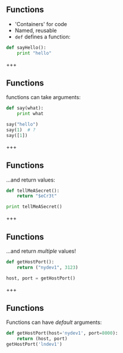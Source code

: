 ## Functions
* 'Containers' for code
* Named, reusable
* `def` defines a function:
```python
def sayHello():
    print "hello"
```

+++
## Functions
functions can take arguments:
```python
def say(what):
    print what

say("hello")
say(1)  # ?
say([1])
```

+++
## Functions
...and return values:
```python
def tellMeASecret():
    return "$eCr3t"

print tellMeASecret()
```

+++
## Functions
...and return *multiple* values!
```python
def getHostPort():
    return ("nydev1", 3123)

host, port = getHostPort()
```

+++
## Functions
Functions can have *default* arguments:
```python
def getHostPort(host='nydev1', port=8000):
    return (host, port)
getHostPort('lndev1')
```